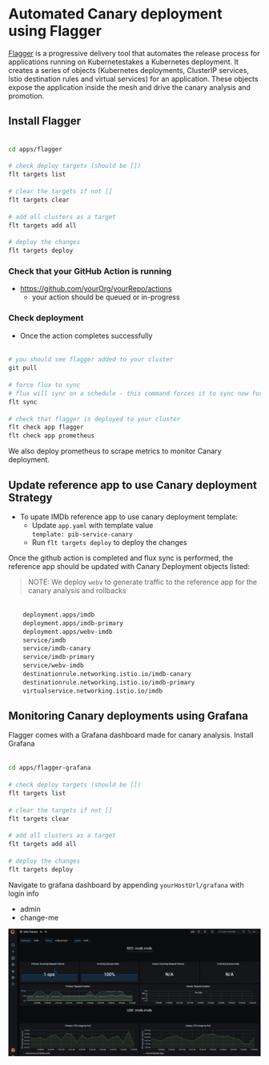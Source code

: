 # Automated Canary deployment using Flagger

[Flagger](https://flagger.app/) is a progressive delivery tool that automates the release process for applications running on Kubernetestakes a Kubernetes deployment. It creates a series of objects (Kubernetes deployments, ClusterIP services, Istio destination rules and virtual services) for an application. These objects expose the application inside the mesh and drive the canary analysis and promotion.

## Install Flagger

```bash

cd apps/flagger

# check deploy targets (should be [])
flt targets list

# clear the targets if not []
flt targets clear

# add all clusters as a target
flt targets add all

# deploy the changes
flt targets deploy

```

### Check that your GitHub Action is running

- <https://github.com/yourOrg/yourRepo/actions>
  - your action should be queued or in-progress

### Check deployment

- Once the action completes successfully

```bash

# you should see flagger added to your cluster
git pull

# force flux to sync
# flux will sync on a schedule - this command forces it to sync now for debugging
flt sync

# check that flagger is deployed to your cluster
flt check app flagger
flt check app prometheus

```

We also deploy prometheus to scrape metrics to monitor Canary deployment.

## Update reference app to use Canary deployment Strategy

- To upate IMDb reference app to use canary deployment template:
  - Update `app.yaml` with template value </br>
      `template: pib-service-canary`
  - Run `flt targets deploy` to deploy the changes

Once the github action is completed and flux sync is performed, the reference app should be updated with Canary Deployment objects listed:

> NOTE: We deploy `webv` to generate traffic to the reference app for the canary analysis and rollbacks

  ```bash

      deployment.apps/imdb
      deployment.apps/imdb-primary
      deployment.apps/webv-imdb
      service/imdb
      service/imdb-canary
      service/imdb-primary
      service/webv-imdb
      destinationrule.networking.istio.io/imdb-canary
      destinationrule.networking.istio.io/imdb-primary
      virtualservice.networking.istio.io/imdb

  ```

## Monitoring Canary deployments using Grafana

Flagger comes with a Grafana dashboard made for canary analysis. Install Grafana

  ```bash

  cd apps/flagger-grafana

  # check deploy targets (should be [])
  flt targets list

  # clear the targets if not []
  flt targets clear

  # add all clusters as a target
  flt targets add all

  # deploy the changes
  flt targets deploy

  ```

Navigate to grafana dashboard by appending `yourHostUrl/grafana` with login info
- admin
- change-me


![Canary Dahboard](./images/IstioCanaryDashboard.png)
